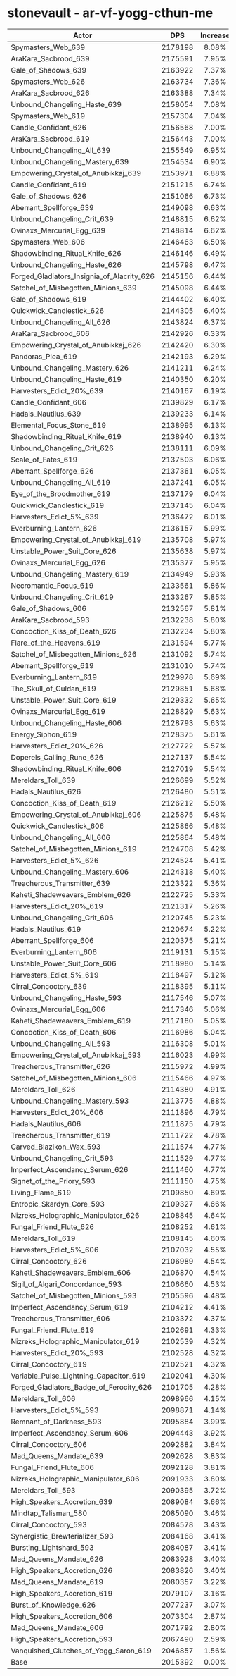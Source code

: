# stonevault - ar-vf-yogg-cthun-me
| Actor | DPS | Increase |
|---|:---:|:---:|
|Spymasters_Web_639|2178198|8.08%|
|AraKara_Sacbrood_639|2175591|7.95%|
|Gale_of_Shadows_639|2163922|7.37%|
|Spymasters_Web_626|2163734|7.36%|
|AraKara_Sacbrood_626|2163388|7.34%|
|Unbound_Changeling_Haste_639|2158054|7.08%|
|Spymasters_Web_619|2157304|7.04%|
|Candle_Confidant_626|2156568|7.00%|
|AraKara_Sacbrood_619|2156443|7.00%|
|Unbound_Changeling_All_639|2155549|6.95%|
|Unbound_Changeling_Mastery_639|2154534|6.90%|
|Empowering_Crystal_of_Anubikkaj_639|2153971|6.88%|
|Candle_Confidant_619|2151215|6.74%|
|Gale_of_Shadows_626|2151066|6.73%|
|Aberrant_Spellforge_639|2149098|6.63%|
|Unbound_Changeling_Crit_639|2148815|6.62%|
|Ovinaxs_Mercurial_Egg_639|2148814|6.62%|
|Spymasters_Web_606|2146463|6.50%|
|Shadowbinding_Ritual_Knife_626|2146146|6.49%|
|Unbound_Changeling_Haste_626|2145798|6.47%|
|Forged_Gladiators_Insignia_of_Alacrity_626|2145156|6.44%|
|Satchel_of_Misbegotten_Minions_639|2145098|6.44%|
|Gale_of_Shadows_619|2144402|6.40%|
|Quickwick_Candlestick_626|2144305|6.40%|
|Unbound_Changeling_All_626|2143824|6.37%|
|AraKara_Sacbrood_606|2142926|6.33%|
|Empowering_Crystal_of_Anubikkaj_626|2142420|6.30%|
|Pandoras_Plea_619|2142193|6.29%|
|Unbound_Changeling_Mastery_626|2141211|6.24%|
|Unbound_Changeling_Haste_619|2140350|6.20%|
|Harvesters_Edict_20%_639|2140167|6.19%|
|Candle_Confidant_606|2139829|6.17%|
|Hadals_Nautilus_639|2139233|6.14%|
|Elemental_Focus_Stone_619|2138995|6.13%|
|Shadowbinding_Ritual_Knife_619|2138940|6.13%|
|Unbound_Changeling_Crit_626|2138111|6.09%|
|Scale_of_Fates_619|2137503|6.06%|
|Aberrant_Spellforge_626|2137361|6.05%|
|Unbound_Changeling_All_619|2137241|6.05%|
|Eye_of_the_Broodmother_619|2137179|6.04%|
|Quickwick_Candlestick_619|2137145|6.04%|
|Harvesters_Edict_5%_639|2136472|6.01%|
|Everburning_Lantern_626|2136157|5.99%|
|Empowering_Crystal_of_Anubikkaj_619|2135708|5.97%|
|Unstable_Power_Suit_Core_626|2135638|5.97%|
|Ovinaxs_Mercurial_Egg_626|2135377|5.95%|
|Unbound_Changeling_Mastery_619|2134949|5.93%|
|Necromantic_Focus_619|2133561|5.86%|
|Unbound_Changeling_Crit_619|2133267|5.85%|
|Gale_of_Shadows_606|2132567|5.81%|
|AraKara_Sacbrood_593|2132238|5.80%|
|Concoction_Kiss_of_Death_626|2132234|5.80%|
|Flare_of_the_Heavens_619|2131594|5.77%|
|Satchel_of_Misbegotten_Minions_626|2131092|5.74%|
|Aberrant_Spellforge_619|2131010|5.74%|
|Everburning_Lantern_619|2129978|5.69%|
|The_Skull_of_Guldan_619|2129851|5.68%|
|Unstable_Power_Suit_Core_619|2129332|5.65%|
|Ovinaxs_Mercurial_Egg_619|2128829|5.63%|
|Unbound_Changeling_Haste_606|2128793|5.63%|
|Energy_Siphon_619|2128375|5.61%|
|Harvesters_Edict_20%_626|2127722|5.57%|
|Doperels_Calling_Rune_626|2127137|5.54%|
|Shadowbinding_Ritual_Knife_606|2127019|5.54%|
|Mereldars_Toll_639|2126699|5.52%|
|Hadals_Nautilus_626|2126480|5.51%|
|Concoction_Kiss_of_Death_619|2126212|5.50%|
|Empowering_Crystal_of_Anubikkaj_606|2125875|5.48%|
|Quickwick_Candlestick_606|2125866|5.48%|
|Unbound_Changeling_All_606|2125864|5.48%|
|Satchel_of_Misbegotten_Minions_619|2124708|5.42%|
|Harvesters_Edict_5%_626|2124524|5.41%|
|Unbound_Changeling_Mastery_606|2124318|5.40%|
|Treacherous_Transmitter_639|2123322|5.36%|
|Kaheti_Shadeweavers_Emblem_626|2122725|5.33%|
|Harvesters_Edict_20%_619|2121317|5.26%|
|Unbound_Changeling_Crit_606|2120745|5.23%|
|Hadals_Nautilus_619|2120674|5.22%|
|Aberrant_Spellforge_606|2120375|5.21%|
|Everburning_Lantern_606|2119131|5.15%|
|Unstable_Power_Suit_Core_606|2118980|5.14%|
|Harvesters_Edict_5%_619|2118497|5.12%|
|Cirral_Concoctory_639|2118395|5.11%|
|Unbound_Changeling_Haste_593|2117546|5.07%|
|Ovinaxs_Mercurial_Egg_606|2117346|5.06%|
|Kaheti_Shadeweavers_Emblem_619|2117180|5.05%|
|Concoction_Kiss_of_Death_606|2116986|5.04%|
|Unbound_Changeling_All_593|2116308|5.01%|
|Empowering_Crystal_of_Anubikkaj_593|2116023|4.99%|
|Treacherous_Transmitter_626|2115972|4.99%|
|Satchel_of_Misbegotten_Minions_606|2115466|4.97%|
|Mereldars_Toll_626|2114380|4.91%|
|Unbound_Changeling_Mastery_593|2113775|4.88%|
|Harvesters_Edict_20%_606|2111896|4.79%|
|Hadals_Nautilus_606|2111875|4.79%|
|Treacherous_Transmitter_619|2111722|4.78%|
|Carved_Blazikon_Wax_593|2111574|4.77%|
|Unbound_Changeling_Crit_593|2111529|4.77%|
|Imperfect_Ascendancy_Serum_626|2111460|4.77%|
|Signet_of_the_Priory_593|2111150|4.75%|
|Living_Flame_619|2109850|4.69%|
|Entropic_Skardyn_Core_593|2109327|4.66%|
|Nizreks_Holographic_Manipulator_626|2108845|4.64%|
|Fungal_Friend_Flute_626|2108252|4.61%|
|Mereldars_Toll_619|2108145|4.60%|
|Harvesters_Edict_5%_606|2107032|4.55%|
|Cirral_Concoctory_626|2106989|4.54%|
|Kaheti_Shadeweavers_Emblem_606|2106870|4.54%|
|Sigil_of_Algari_Concordance_593|2106660|4.53%|
|Satchel_of_Misbegotten_Minions_593|2105596|4.48%|
|Imperfect_Ascendancy_Serum_619|2104212|4.41%|
|Treacherous_Transmitter_606|2103372|4.37%|
|Fungal_Friend_Flute_619|2102691|4.33%|
|Nizreks_Holographic_Manipulator_619|2102539|4.32%|
|Harvesters_Edict_20%_593|2102528|4.32%|
|Cirral_Concoctory_619|2102521|4.32%|
|Variable_Pulse_Lightning_Capacitor_619|2102041|4.30%|
|Forged_Gladiators_Badge_of_Ferocity_626|2101705|4.28%|
|Mereldars_Toll_606|2098966|4.15%|
|Harvesters_Edict_5%_593|2098871|4.14%|
|Remnant_of_Darkness_593|2095884|3.99%|
|Imperfect_Ascendancy_Serum_606|2094443|3.92%|
|Cirral_Concoctory_606|2092882|3.84%|
|Mad_Queens_Mandate_639|2092628|3.83%|
|Fungal_Friend_Flute_606|2092128|3.81%|
|Nizreks_Holographic_Manipulator_606|2091933|3.80%|
|Mereldars_Toll_593|2090395|3.72%|
|High_Speakers_Accretion_639|2089084|3.66%|
|Mindtap_Talisman_580|2085090|3.46%|
|Cirral_Concoctory_593|2084578|3.43%|
|Synergistic_Brewterializer_593|2084168|3.41%|
|Bursting_Lightshard_593|2084087|3.41%|
|Mad_Queens_Mandate_626|2083928|3.40%|
|High_Speakers_Accretion_626|2083826|3.40%|
|Mad_Queens_Mandate_619|2080357|3.22%|
|High_Speakers_Accretion_619|2079107|3.16%|
|Burst_of_Knowledge_626|2077237|3.07%|
|High_Speakers_Accretion_606|2073304|2.87%|
|Mad_Queens_Mandate_606|2071792|2.80%|
|High_Speakers_Accretion_593|2067490|2.59%|
|Vanquished_Clutches_of_Yogg_Saron_619|2046857|1.56%|
|Base|2015392|0.00%|

